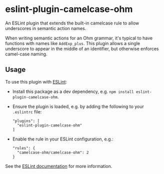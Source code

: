 # eslint-plugin-camelcase-ohm

An ESLint plugin that extends the built-in camelcase rule to allow underscores in semantic action names.

When writing semantic actions for an Ohm grammar, it's typical to have functions with names like `AddExp_plus`. This plugin allows a single underscore to appear in the middle of an identifier, but otherwise enforces camel-case naming.

## Usage

To use this plugin with [ESLint](http://eslint.org):

- Install this package as a dev dependency, e.g. `npm install eslint-plugin-camelcase-ohm`.

- Ensure the plugin is loaded, e.g. by adding the following to your `.eslintrc` file:

  ```
  "plugins": [
    "eslint-plugin-camelcase-ohm"
  ]
  ```

- Enable the rule in your ESLint configuration, e.g.:

  ```
  "rules": {
    "camelcase-ohm/camelcase-ohm": 2
  }
  ```

See the [ESLint documentation](http://eslint.org/docs/user-guide/configuring#configuring-plugins) for more information.
